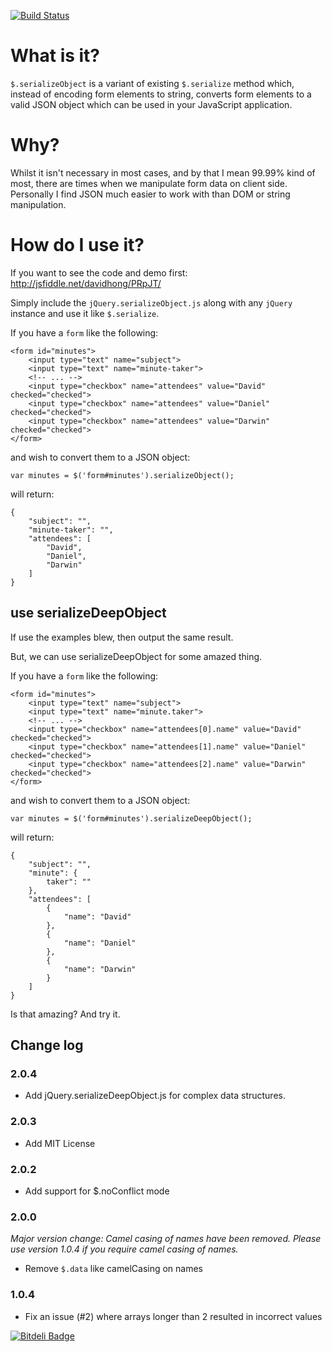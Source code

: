 [![Build Status](https://travis-ci.org/hongymagic/jQuery.serializeObject.png)](https://travis-ci.org/hongymagic/jQuery.serializeObject)

# What is it?

`$.serializeObject` is a variant of existing `$.serialize` method which, instead
of encoding form elements to string, converts form elements to a valid JSON
object which can be used in your JavaScript application.

# Why?

Whilst it isn't necessary in most cases, and by that I mean 99.99% kind of most,
there are times when we manipulate form data on client side. Personally I find
JSON much easier to work with than DOM or string manipulation.

# How do I use it?

If you want to see the code and demo first: http://jsfiddle.net/davidhong/PRpJT/

Simply include the `jQuery.serializeObject.js` along with any `jQuery` instance
and use it like `$.serialize`.

If you have a `form` like the following:

	<form id="minutes">
		<input type="text" name="subject">
		<input type="text" name="minute-taker">
		<!-- ... -->
		<input type="checkbox" name="attendees" value="David" checked="checked">
		<input type="checkbox" name="attendees" value="Daniel" checked="checked">
		<input type="checkbox" name="attendees" value="Darwin" checked="checked">
	</form>

and wish to convert them to a JSON object:

	var minutes = $('form#minutes').serializeObject();

will return:

	{
		"subject": "",
		"minute-taker": "",
		"attendees": [
			"David",
			"Daniel",
			"Darwin"
		]
	}

## use serializeDeepObject

If use the examples blew, then output the same result.

But, we can use serializeDeepObject for some amazed thing.

If you have a `form` like the following:

	<form id="minutes">
		<input type="text" name="subject">
		<input type="text" name="minute.taker">
		<!-- ... -->
		<input type="checkbox" name="attendees[0].name" value="David" checked="checked">
		<input type="checkbox" name="attendees[1].name" value="Daniel" checked="checked">
		<input type="checkbox" name="attendees[2].name" value="Darwin" checked="checked">
	</form>

and wish to convert them to a JSON object:

	var minutes = $('form#minutes').serializeDeepObject();

will return:

	{
		"subject": "",
		"minute": {
            taker": ""
        },
		"attendees": [
			{
                "name": "David"
            },
            {
			    "name": "Daniel"
            },
			{
                "name": "Darwin"
            }
		]
	}

Is that amazing? And try it.

## Change log

### 2.0.4

- Add jQuery.serializeDeepObject.js for complex data structures.

### 2.0.3

- Add MIT License

### 2.0.2

- Add support for $.noConflict mode

### 2.0.0

*Major version change: Camel casing of names have been removed. Please use
version 1.0.4 if you require camel casing of names.*

- Remove `$.data` like camelCasing on names

### 1.0.4

- Fix an issue (#2) where arrays longer than 2 resulted in incorrect values


[![Bitdeli Badge](https://d2weczhvl823v0.cloudfront.net/hongymagic/jquery.serializeobject/trend.png)](https://bitdeli.com/free "Bitdeli Badge")

